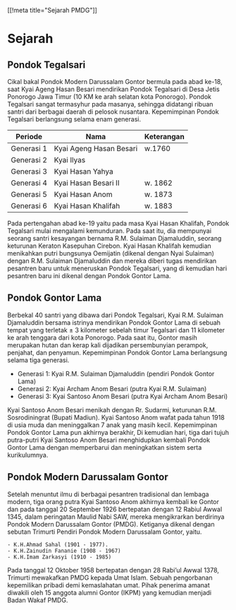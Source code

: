 [[!meta title="Sejarah PMDG"]]

# Sejarah
## Pondok Tegalsari

Cikal bakal Pondok Modern Darussalam Gontor bermula pada abad ke-18,
saat Kyai Ageng Hasan Besari mendirikan Pondok Tegalsari di Desa Jetis
Ponorogo Jawa Timur (10 KM ke arah selatan kota Ponorogo). Pondok
Tegalsari sangat termasyhur pada masanya, sehingga didatangi ribuan
santri dari berbagai daerah di pelosok nusantara. Kepemimpinan Pondok
Tegalsari berlangsung selama enam generasi.

|Periode| 	Nama| 	Keterangan|
|-------|-------|-------------|
|Generasi 1 	|Kyai Ageng Hasan Besari 	|w.1760|
|Generasi 2 	|Kyai Ilyas 	||
|Generasi 3 	|Kyai Hasan Yahya ||
|Generasi 4 	|Kyai Hasan Besari II |w. 1862|
|Generasi 5 	|Kyai Hasan Anom 	|w. 1873|
|Generasi 6 	|Kyai Hasan Khalifah |	w. 1883|

Pada pertengahan abad ke-19 yaitu pada masa Kyai Hasan Khalifah,
Pondok Tegalsari mulai mengalami kemunduran. Pada saat itu, dia
mempunyai seorang santri kesayangan bernama R.M. Sulaiman Djamaluddin,
seorang keturunan Keraton Kasepuhan Cirebon. Kyai Hasan Khalifah
kemudian menikahkan putri bungsunya Oemijatin (dikenal dengan Nyai
Sulaiman) dengan R.M. Sulaiman Djamaluddin dan mereka diberi tugas
mendirikan pesantren baru untuk meneruskan Pondok Tegalsari, yang di
kemudian hari pesantren baru ini dikenal dengan Pondok Gontor Lama.

## Pondok Gontor Lama

Berbekal 40 santri yang dibawa dari Pondok Tegalsari, Kyai
R.M. Sulaiman Djamaluddin bersama istrinya mendirikan Pondok Gontor
Lama di sebuah tempat yang terletak ± 3 kilometer sebelah timur
Tegalsari dan 11 kilometer ke arah tenggara dari kota Ponorogo. Pada
saat itu, Gontor masih merupakan hutan dan kerap kali dijadikan
persembunyian perampok, penjahat, dan penyamun. Kepemimpinan Pondok
Gontor Lama berlangsung selama tiga generasi.

   - Generasi 1: Kyai R.M. Sulaiman Djamaluddin (pendiri Pondok Gontor Lama)
   - Generasi 2: Kyai Archam Anom Besari (putra Kyai R.M. Sulaiman)
   - Generasi 3: Kyai Santoso Anom Besari (putra Kyai Archam Anom Besari)

Kyai Santoso Anom Besari menikah dengan Rr. Sudarmi, keturunan
R.M. Sosrodiningrat (Bupati Madiun). Kyai Santoso Anom wafat pada
tahun 1918 di usia muda dan meninggalkan 7 anak yang masih
kecil. Kepemimpinan Pondok Gontor Lama pun akhirnya berakhir, Di
kemudian hari, tiga dari tujuh putra-putri Kyai Santoso Anom Besari
menghidupkan kembali Pondok Gontor Lama dengan memperbarui dan meningkatkan sistem serta kurikulumnya.

## Pondok Modern Darussalam Gontor

Setelah menuntut ilmu di berbagai pesantren tradisional dan lembaga
modern, tiga orang putra Kyai Santoso Anom akhirnya kembali ke Gontor
dan pada tanggal 20 September 1926 bertepatan dengan 12 Rabiul Awwal
1345, dalam peringatan Maulid Nabi SAW, mereka mengikrarkan berdirinya
Pondok Modern Darussalam Gontor (PMDG). Ketiganya dikenal dengan
sebutan Trimurti Pendiri Pondok Modern Darussalam Gontor, yaitu.

    - K.H.Ahmad Sahal (1901 - 1977).
    - K.H.Zainudin Fananie (1908 - 1967)
    - K.H.Imam Zarkasyi (1910 - 1985)
    
Pada tanggal 12 Oktober 1958 bertepatan dengan 28 Rabi’ul Awwal 1378,
Trimurti mewakafkan PMDG kepada Umat Islam. Sebuah pengorbanan
kepemilikan pribadi demi kemaslahatan umat. Pihak penerima amanat
diwakili oleh 15 anggota alumni Gontor (IKPM) yang kemudian menjadi
Badan Wakaf PMDG.
